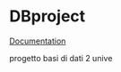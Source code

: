 # DBproject

[Documentation](https://github.com/giova239/DBproject/blob/master/Documentazione.pdf)

progetto basi di dati 2 unive
